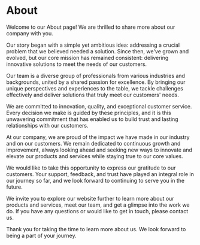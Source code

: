 # About

Welcome to our About page! We are thrilled to share more about our company with you.

Our story began with a simple yet ambitious idea: addressing a crucial problem that we believed needed a solution. Since then, we've grown and evolved, but our core mission has remained consistent: delivering innovative solutions to meet the needs of our customers.

Our team is a diverse group of professionals from various industries and backgrounds, united by a shared passion for excellence. By bringing our unique perspectives and experiences to the table, we tackle challenges effectively and deliver solutions that truly meet our customers' needs.

We are committed to innovation, quality, and exceptional customer service. Every decision we make is guided by these principles, and it is this unwavering commitment that has enabled us to build trust and lasting relationships with our customers.

At our company, we are proud of the impact we have made in our industry and on our customers. We remain dedicated to continuous growth and improvement, always looking ahead and seeking new ways to innovate and elevate our products and services while staying true to our core values.

We would like to take this opportunity to express our gratitude to our customers. Your support, feedback, and trust have played an integral role in our journey so far, and we look forward to continuing to serve you in the future.

We invite you to explore our website further to learn more about our products and services, meet our team, and get a glimpse into the work we do. If you have any questions or would like to get in touch, please contact us.

Thank you for taking the time to learn more about us. We look forward to being a part of your journey.